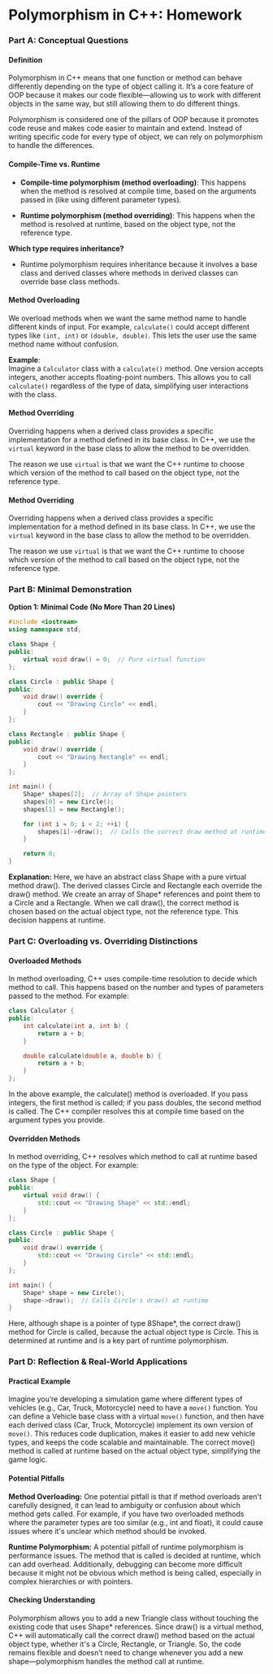 
# Polymorphism in C++: Homework

### Part A: Conceptual Questions

#### Definition
Polymorphism in C++ means that one function or method can behave differently depending on the type of object calling it. It’s a core feature of OOP because it makes our code flexible—allowing us to work with different objects in the same way, but still allowing them to do different things.  

Polymorphism is considered one of the pillars of OOP because it promotes code reuse and makes code easier to maintain and extend. Instead of writing specific code for every type of object, we can rely on polymorphism to handle the differences.

#### Compile-Time vs. Runtime

- **Compile-time polymorphism (method overloading)**: This happens when the method is resolved at compile time, based on the arguments passed in (like using different parameter types).
  
- **Runtime polymorphism (method overriding)**: This happens when the method is resolved at runtime, based on the object type, not the reference type.

**Which type requires inheritance?**  
- Runtime polymorphism requires inheritance because it involves a base class and derived classes where methods in derived classes can override base class methods.

#### Method Overloading

We overload methods when we want the same method name to handle different kinds of input. For example, `calculate()` could accept different types like `(int, int)` or `(double, double)`. This lets the user use the same method name without confusion.

**Example**:  
Imagine a `Calculator` class with a `calculate()` method. One version accepts integers, another accepts floating-point numbers. This allows you to call `calculate()` regardless of the type of data, simplifying user interactions with the class.

#### Method Overriding

Overriding happens when a derived class provides a specific implementation for a method defined in its base class. In C++, we use the `virtual` keyword in the base class to allow the method to be overridden.

The reason we use `virtual` is that we want the C++ runtime to choose which version of the method to call based on the object type, not the reference type.

#### Method Overriding

Overriding happens when a derived class provides a specific implementation for a method defined in its base class. In C++, we use the `virtual` keyword in the base class to allow the method to be overridden.

The reason we use `virtual` is that we want the C++ runtime to choose which version of the method to call based on the object type, not the reference type.

### Part B: Minimal Demonstration

**Option 1: Minimal Code (No More Than 20 Lines)**

```cpp
#include <iostream>
using namespace std;

class Shape {
public:
    virtual void draw() = 0;  // Pure virtual function
};

class Circle : public Shape {
public:
    void draw() override {
        cout << "Drawing Circle" << endl;
    }
};

class Rectangle : public Shape {
public:
    void draw() override {
        cout << "Drawing Rectangle" << endl;
    }
};

int main() {
    Shape* shapes[2];  // Array of Shape pointers
    shapes[0] = new Circle();
    shapes[1] = new Rectangle();

    for (int i = 0; i < 2; ++i) {
        shapes[i]->draw();  // Calls the correct draw method at runtime
    }

    return 0;
}
```
**Explanation:**
Here, we have an abstract class Shape with a pure virtual method draw(). The derived classes Circle and Rectangle each override the draw() method. We create an array of Shape* references and point them to a Circle and a Rectangle. When we call draw(), the correct method is chosen based on the actual object type, not the reference type. This decision happens at runtime.
### Part C: Overloading vs. Overriding Distinctions

#### Overloaded Methods

In method overloading, C++ uses compile-time resolution to decide which method to call. This happens based on the number and types of parameters passed to the method. For example:

```cpp
class Calculator {
public:
    int calculate(int a, int b) {
        return a + b;
    }

    double calculate(double a, double b) {
        return a + b;
    }
};
```
In the above example, the calculate() method is overloaded. If you pass integers, the first method is called; if you pass doubles, the second method is called. The C++ compiler resolves this at compile time based on the argument types you provide.
#### Overridden Methods
In method overriding, C++ resolves which method to call at runtime based on the type of the object. For example:

```cpp
class Shape {
public:
    virtual void draw() {
        std::cout << "Drawing Shape" << std::endl;
    }
};

class Circle : public Shape {
public:
    void draw() override {
        std::cout << "Drawing Circle" << std::endl;
    }
};

int main() {
    Shape* shape = new Circle();
    shape->draw();  // Calls Circle's draw() at runtime
}
```
Here, although shape is a pointer of type 8Shape*, the correct draw() method for Circle is called, because the actual object type is Circle. This is determined at runtime and is a key part of runtime polymorphism.

### Part D: Reflection & Real-World Applications
#### Practical Example
Imagine you’re developing a simulation game where different types of vehicles (e.g., Car, Truck, Motorcycle) need to have a `move()` function. You can define a Vehicle base class with a virtual `move()` function, and then have each derived class (Car, Truck, Motorcycle) implement its own version of `move()`. This reduces code duplication, makes it easier to add new vehicle types, and keeps the code scalable and maintainable. The correct move() method is called at runtime based on the actual object type, simplifying the game logic.

#### Potential Pitfalls
**Method Overloading:** One potential pitfall is that if method overloads aren't carefully designed, it can lead to ambiguity or confusion about which method gets called. For example, if you have two overloaded methods where the parameter types are too similar (e.g., int and float), it could cause issues where it's unclear which method should be invoked.

**Runtime Polymorphism:** A potential pitfall of runtime polymorphism is performance issues. The method that is called is decided at runtime, which can add overhead. Additionally, debugging can become more difficult because it might not be obvious which method is being called, especially in complex hierarchies or with pointers.

#### Checking Understanding
Polymorphism allows you to add a new Triangle class without touching the existing code that uses Shape* references. Since draw() is a virtual method, C++ will automatically call the correct draw() method based on the actual object type, whether it's a Circle, Rectangle, or Triangle. So, the code remains flexible and doesn’t need to change whenever you add a new shape—polymorphism handles the method call at runtime.
